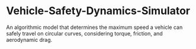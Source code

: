 # Vehicle-Safety-Dynamics-Simulator
An algorithmic model that determines the maximum speed a vehicle can safely travel on circular curves, considering torque, friction, and aerodynamic drag.

